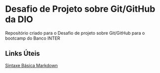 # Desafio de Projeto sobre Git/GitHub da DIO
Repositório criado para o Desafio de projeto sobre Git/GitHub para o bootcamp do Banco INTER

## Links Úteis

[Sintaxe Básica Markdown](https://www.markdownguide.org/basic-syntax/)
